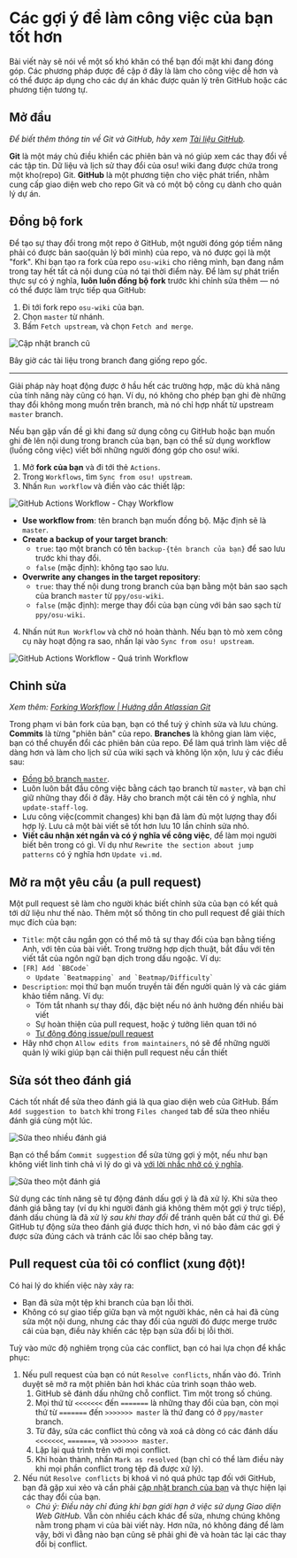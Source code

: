 # Các gợi ý để làm công việc của bạn tốt hơn

Bài viết này sẽ nói về một số khó khăn có thể bạn đối mặt khi đang đóng góp. Các phương pháp được đề cập ở đây là làm cho công việc dễ hơn và có thể được áp dụng cho các dự án khác được quản lý trên GitHub hoặc các phương tiện tương tự.

## Mở đầu

*Để biết thêm thông tin về Git và GitHub, hãy xem [Tài liệu GitHub](https://docs.github.com).*

**Git** là một máy chủ điều khiển các phiên bản và nó giúp xem các thay đổi về các tập tin. Dữ liệu và lịch sử thay đổi của osu! wiki đang được chứa trong một kho(repo) Git. **GitHub** là một phương tiện cho việc phát triển, nhằm cung cấp giao diện web cho repo Git và có một bộ công cụ dành cho quản lý dự án.

## Đồng bộ fork

Để tạo sự thay đổi trong một repo ở GitHub, một người đóng góp tiềm năng phải có được bản sao(quản lý bởi mình) của repo, và nó được gọi là một "fork". Khi bạn tạo ra fork của repo `osu-wiki` cho riêng mình, bạn đang nắm trong tay hết tất cả nội dung của nó tại thời điểm này. Để làm sự phát triển thực sự có ý nghĩa, **luôn luôn đồng bộ fork** trước khi chỉnh sửa thêm — nó có thể được làm trực tiếp qua GitHub:

1. Đi tới fork repo `osu-wiki` của bạn.
2. Chọn `master` từ nhánh.
3. Bấm `Fetch upstream`, và chọn `Fetch and merge`.

![](img/update-branch.png "Cập nhật branch cũ")

Bây giờ các tài liệu trong branch đang giống repo gốc.

---

Giải pháp này hoạt động được ở hầu hết các trường hợp, mặc dù khả năng của tính năng này cũng có hạn. Ví dụ, nó không cho phép bạn ghi đè những thay đổi không mong muốn trên branch, mà nó chỉ hợp nhất từ upstream `master` branch.

Nếu bạn gặp vấn đề gì khi đang sử dụng công cụ GitHub hoặc bạn muốn ghi đè lên nội dung trong branch của bạn, bạn có thể sử dụng workflow (luồng công việc) viết bởi những người đóng góp cho osu! wiki.

1. Mở **fork của bạn** và đi tới thẻ `Actions`.
2. Trong `Workflows`, tìm `Sync from osu! upstream`.
3. Nhấn `Run workflow` và điền vào các thiết lập:

![](img/github-actions-workflow-dialog.png "GitHub Actions Workflow - Chạy Workflow")

- **Use workflow from**: tên branch bạn muốn đồng bộ. Mặc định sẽ là `master`.
- **Create a backup of your target branch**:
  - `true`:  tạo một branch có tên `backup-{tên branch của bạn}` để sao lưu trước khi thay đổi.
  - `false` (mặc định): không tạo sao lưu.
- **Overwrite any changes in the target repository**:
  - `true`: thay thế nội dung trong branch của bạn bằng một bản sao sạch của branch `master` từ `ppy/osu-wiki`.
  - `false` (mặc định): merge thay đổi của bạn cùng với bản sao sạch từ `ppy/osu-wiki`.

4. Nhấn nút `Run Workflow` và chờ nó hoàn thành. Nếu bạn tò mò xem công cụ này hoạt động ra sao, nhấn lại vào `Sync from osu! upstream`.

![](img/github-actions-workflow-overview.png "GitHub Actions Workflow - Quá trình Workflow")

## Chỉnh sửa

*Xem thêm: [Forking Workflow | Hướng dẫn Atlassian Git](https://www.atlassian.com/git/tutorials/comparing-workflows/forking-workflow)*

Trong phạm vi bản fork của bạn, bạn có thể tuỳ ý chỉnh sửa và lưu chúng. **Commits** là từng "phiên bản" của repo. **Branches** là không gian làm việc, bạn có thể chuyển đổi các phiên bản của repo. Để làm quá trình làm việc dễ dàng hơn và làm cho lịch sử của wiki sạch và không lộn xộn, lưu ý các điều sau:

- [Đồng bộ branch `master`](#đồng-bộ-fork).
- Luôn luôn bắt đầu công việc bằng cách tạo branch từ `master`, và bạn chỉ giữ những thay đổi ở đây. Hãy cho branch một cái tên có ý nghĩa, như `update-staff-log`.
- Lưu công việc(commit changes) khi bạn đã làm đủ một lượng thay đổi hợp lý. Lưu cả một bài viết sẽ tốt hơn lưu 10 lần chỉnh sửa nhỏ.
- **Viết câu nhận xét ngắn và có ý nghĩa về công việc**, để làm mọi người biết bên trong có gì. Ví dụ như `Rewrite the section about jump patterns` có ý nghĩa hơn `Update vi.md`.

## Mở ra một yêu cầu (a pull request)

Một pull request sẽ làm cho người khác biết chỉnh sửa của bạn có kết quả tới dữ liệu như thế nào. Thêm một số thông tin cho pull request để giải thích mục đích của bạn:

- `Title`: một câu ngắn gọn có thể mô tả sự thay đổi của bạn bằng tiếng Anh, với tên của bài viết. Trong trường hợp dịch thuật, bắt đầu với tên viết tắt của ngôn ngữ bạn dịch trong dấu ngoặc. Ví dụ:
- ``[FR] Add `BBCode` ``
  - ``Update `Beatmapping` and `Beatmap/Difficulty` ``
- `Description`: mọi thứ bạn muốn truyền tải đến người quản lý và các giám khảo tiềm năng. Ví dụ:
  - Tóm tắt nhanh sự thay đổi, đặc biệt nếu nó ảnh hưởng đến nhiều bài viết
  - Sự hoàn thiện của pull request, hoặc ý tưởng liên quan tới nó
  - [Tự động đóng issue/pull request](https://docs.github.com/en/issues/tracking-your-work-with-issues/linking-a-pull-request-to-an-issue)
- Hãy nhớ chọn `Allow edits from maintainers`, nó sẽ để những người quản lý wiki giúp bạn cải thiện pull request nếu cần thiết

## Sửa sót theo đánh giá

Cách tốt nhất để sửa theo đánh giá là qua giao diện web của GitHub. Bấm `Add suggestion to batch` khi trong `Files changed` tab để sửa theo nhiều đánh giá cùng một lúc.

![Sửa theo nhiều đánh giá](img/applying-batch-review.gif)

Bạn có thể bấm `Commit suggestion` để sửa từng gợi ý một, nếu như bạn không viết linh tinh chả vì lý do gì và [với lời nhắc nhở có ý nghĩa](#chỉnh-sửa).

![Sửa theo một đánh giá](img/applying-single-review.gif)

Sử dụng các tính năng sẽ tự động đánh dấu gợi ý là đã xử lý. Khi sửa theo đánh giá bằng tay (ví dụ khi người đánh giá không thêm một gợi ý trực tiếp), đánh dấu chúng là đã xử lý *sau khi thay đổi* để tránh quên bất cứ thứ gì. Để GitHub tự động sửa theo đánh giá được thích hơn, vì nó bảo đảm các gợi ý được sửa đúng cách và tránh các lỗi sao chép bằng tay.

## Pull request của tôi có conflict (xung đột)!

Có hai lý do khiến việc này xảy ra:

- Bạn đã sửa một tệp khi branch của bạn lỗi thời.
- Không có sự giao tiếp giữa bạn và một người khác, nên cả hai đã cùng sửa một nội dung, nhưng các thay đổi của người đó được merge trước cái của bạn, điều này khiến các tệp bạn sửa đổi bị lỗi thời.

Tuỳ vào mức độ nghiêm trọng của các conflict, bạn có hai lựa chọn để khắc phục:

1. Nếu pull request của bạn có nút `Resolve conflicts`, nhấn vào đó. Trình duyệt sẽ mở ra một phiên bản hơi khác của trình soạn thảo web.
   1. GitHub sẽ đánh dấu những chỗ conflict. Tìm một trong số chúng.
   2. Mọi thứ từ `<<<<<<<` đến `=======` là những thay đổi của bạn, còn mọi thứ từ `=======` đến `>>>>>>> master` là thứ đang có ở `ppy/master` branch.
   3. Từ đây, sửa các conflict thủ công và xoá cả dòng có các đánh dấu `<<<<<<<`, `=======`, và `>>>>>>> master`.
   4. Lặp lại quá trình trên với mọi conflict.
   5. Khi hoàn thành, nhấn `Mark as resolved` (bạn chỉ có thể làm điều này khi mọi phần conflict trong tệp đã được xử lý).
2. Nếu nút `Resolve conflicts` bị khoá vì nó quá phức tạp đối với GitHub, bạn đã gặp xui xẻo và cần phải [cập nhật branch của bạn](#đồng-bộ-fork) và thực hiện lại các thay đổi của bạn.
   - *Chú ý: Điều này chỉ đúng khi bạn giới hạn ở việc sử dụng Giao diện Web GitHub.*  Vẫn còn nhiều cách khác để sửa, nhưng chúng không nằm trong phạm vi của bài viết này. Hơn nữa, nó không đáng để làm vậy, bởi vì đằng nào bạn cũng sẽ phải ghi đè và hoàn tác lại các thay đổi bị conflict.
